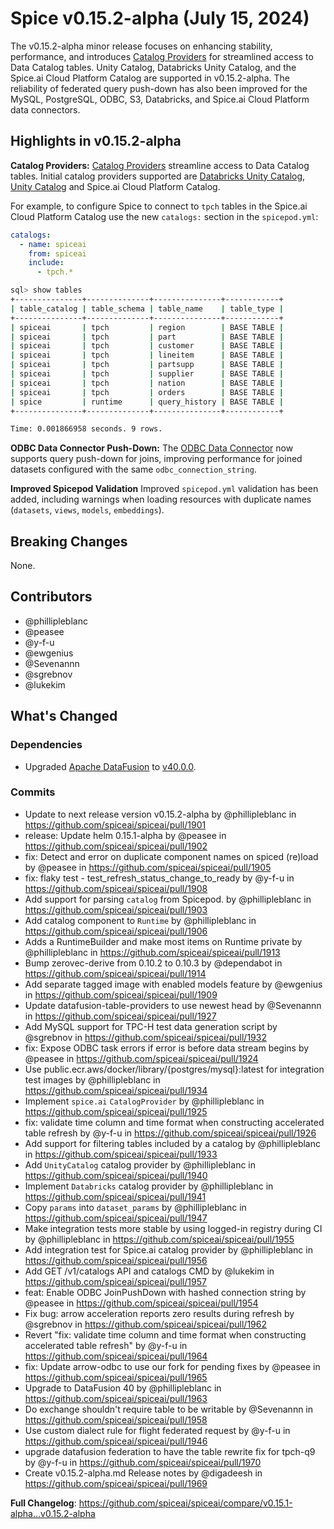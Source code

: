 # Spice v0.15.2-alpha (July 15, 2024)

The v0.15.2-alpha minor release focuses on enhancing stability, performance, and introduces [Catalog Providers](https://docs.spiceai.org/components/catalogs) for streamlined access to Data Catalog tables. Unity Catalog, Databricks Unity Catalog, and the Spice.ai Cloud Platform Catalog are supported in v0.15.2-alpha. The reliability of federated query push-down has also been improved for the MySQL, PostgreSQL, ODBC, S3, Databricks, and Spice.ai Cloud Platform data connectors.

## Highlights in v0.15.2-alpha

**Catalog Providers:** [Catalog Providers](https://docs.spiceai.org/components/catalogs) streamline access to Data Catalog tables. Initial catalog providers supported are [Databricks Unity Catalog](https://www.databricks.com/product/unity-catalog), [Unity Catalog](https://github.com/unitycatalog/unitycatalog/tree/main) and Spice.ai Cloud Platform Catalog.

For example, to configure Spice to connect to `tpch` tables in the Spice.ai Cloud Platform Catalog use the new `catalogs:` section in the `spicepod.yml`:

```yaml
catalogs:
  - name: spiceai
    from: spiceai
    include:
      - tpch.*
```

```bash
sql> show tables
+---------------+--------------+---------------+------------+
| table_catalog | table_schema | table_name    | table_type |
+---------------+--------------+---------------+------------+
| spiceai       | tpch         | region        | BASE TABLE |
| spiceai       | tpch         | part          | BASE TABLE |
| spiceai       | tpch         | customer      | BASE TABLE |
| spiceai       | tpch         | lineitem      | BASE TABLE |
| spiceai       | tpch         | partsupp      | BASE TABLE |
| spiceai       | tpch         | supplier      | BASE TABLE |
| spiceai       | tpch         | nation        | BASE TABLE |
| spiceai       | tpch         | orders        | BASE TABLE |
| spice         | runtime      | query_history | BASE TABLE |
+---------------+--------------+---------------+------------+

Time: 0.001866958 seconds. 9 rows.
```

**ODBC Data Connector Push-Down:** The [ODBC Data Connector](https://docs.spiceai.org/components/data-connectors/odbc) now supports query push-down for joins, improving performance for joined datasets configured with the same `odbc_connection_string`.

**Improved Spicepod Validation** Improved `spicepod.yml` validation has been added, including warnings when loading resources with duplicate names (`datasets`, `views`, `models`, `embeddings`).

## Breaking Changes

None.

## Contributors

- @phillipleblanc
- @peasee
- @y-f-u
- @ewgenius
- @Sevenannn
- @sgrebnov
- @lukekim

## What's Changed

### Dependencies

- Upgraded [Apache DataFusion](https://datafusion.apache.org/) to [v40.0.0](https://crates.io/crates/datafusion/40.0.0).

### Commits

- Update to next release version v0.15.2-alpha by @phillipleblanc in https://github.com/spiceai/spiceai/pull/1901
- release: Update helm 0.15.1-alpha by @peasee in https://github.com/spiceai/spiceai/pull/1902
- fix: Detect and error on duplicate component names on spiced (re)load by @peasee in https://github.com/spiceai/spiceai/pull/1905
- fix: flaky test - test_refresh_status_change_to_ready by @y-f-u in https://github.com/spiceai/spiceai/pull/1908
- Add support for parsing `catalog` from Spicepod. by @phillipleblanc in https://github.com/spiceai/spiceai/pull/1903
- Add catalog component to `Runtime` by @phillipleblanc in https://github.com/spiceai/spiceai/pull/1906
- Adds a RuntimeBuilder and make most items on Runtime private by @phillipleblanc in https://github.com/spiceai/spiceai/pull/1913
- Bump zerovec-derive from 0.10.2 to 0.10.3 by @dependabot in https://github.com/spiceai/spiceai/pull/1914
- Add separate tagged image with enabled models feature by @ewgenius in https://github.com/spiceai/spiceai/pull/1909
- Update datafusion-table-providers to use newest head by @Sevenannn in https://github.com/spiceai/spiceai/pull/1927
- Add MySQL support for TPC-H test data generation script by @sgrebnov in https://github.com/spiceai/spiceai/pull/1932
- fix: Expose ODBC task errors if error is before data stream begins by @peasee in https://github.com/spiceai/spiceai/pull/1924
- Use public.ecr.aws/docker/library/{postgres/mysql}:latest for integration test images by @phillipleblanc in https://github.com/spiceai/spiceai/pull/1934
- Implement `spice.ai` `CatalogProvider` by @phillipleblanc in https://github.com/spiceai/spiceai/pull/1925
- fix: validate time column and time format when constructing accelerated table refresh by @y-f-u in https://github.com/spiceai/spiceai/pull/1926
- Add support for filtering tables included by a catalog by @phillipleblanc in https://github.com/spiceai/spiceai/pull/1933
- Add `UnityCatalog` catalog provider by @phillipleblanc in https://github.com/spiceai/spiceai/pull/1940
- Implement `Databricks` catalog provider by @phillipleblanc in https://github.com/spiceai/spiceai/pull/1941
- Copy `params` into `dataset_params` by @phillipleblanc in https://github.com/spiceai/spiceai/pull/1947
- Make integration tests more stable by using logged-in registry during CI by @phillipleblanc in https://github.com/spiceai/spiceai/pull/1955
- Add integration test for Spice.ai catalog provider by @phillipleblanc in https://github.com/spiceai/spiceai/pull/1956
- Add GET /v1/catalogs API and catalogs CMD by @lukekim in https://github.com/spiceai/spiceai/pull/1957
- feat: Enable ODBC JoinPushDown with hashed connection string by @peasee in https://github.com/spiceai/spiceai/pull/1954
- Fix bug: arrow acceleration reports zero results during refresh by @sgrebnov in https://github.com/spiceai/spiceai/pull/1962
- Revert "fix: validate time column and time format when constructing accelerated table refresh" by @y-f-u in https://github.com/spiceai/spiceai/pull/1964
- fix: Update arrow-odbc to use our fork for pending fixes by @peasee in https://github.com/spiceai/spiceai/pull/1965
- Upgrade to DataFusion 40 by @phillipleblanc in https://github.com/spiceai/spiceai/pull/1963
- Do exchange shouldn't require table to be writable by @Sevenannn in https://github.com/spiceai/spiceai/pull/1958
- Use custom dialect rule for flight federated request by @y-f-u in https://github.com/spiceai/spiceai/pull/1946
- upgrade datafusion federation to have the table rewrite fix for tpch-q9 by @y-f-u in https://github.com/spiceai/spiceai/pull/1970
- Create v0.15.2-alpha.md Release notes by @digadeesh in https://github.com/spiceai/spiceai/pull/1969


**Full Changelog**: https://github.com/spiceai/spiceai/compare/v0.15.1-alpha...v0.15.2-alpha

